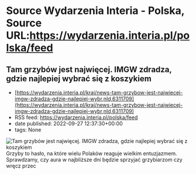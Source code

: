 # Source Wydarzenia Interia - Polska, Source URL:https://wydarzenia.interia.pl/polska/feed

## Tam grzybów jest najwięcej. IMGW zdradza, gdzie najlepiej wybrać się z koszykiem
 - [https://wydarzenia.interia.pl/kraj/news-tam-grzybow-jest-najwiecej-imgw-zdradza-gdzie-najlepiej-wybr,nId,6311709](https://wydarzenia.interia.pl/kraj/news-tam-grzybow-jest-najwiecej-imgw-zdradza-gdzie-najlepiej-wybr,nId,6311709)
 - RSS feed: https://wydarzenia.interia.pl/polska/feed
 - date published: 2022-09-27 12:37:30+00:00
 - tags: None

<p><a href="https://wydarzenia.interia.pl/kraj/news-tam-grzybow-jest-najwiecej-imgw-zdradza-gdzie-najlepiej-wybr,nId,6311709"><img align="left" alt="Tam grzybów jest najwięcej. IMGW zdradza, gdzie najlepiej wybrać się z koszykiem" src="https://i.iplsc.com/tam-grzybow-jest-najwiecej-imgw-zdradza-gdzie-najlepiej-wybr/000G4I5D88J1JK8J-C321.jpg" /></a>Grzyby to hasło, na które wielu Polaków reaguje wielkim entuzjazmem. Sprawdzamy, czy aura w najbliższe dni będzie sprzyjać grzybiarzom czy wręcz przec
